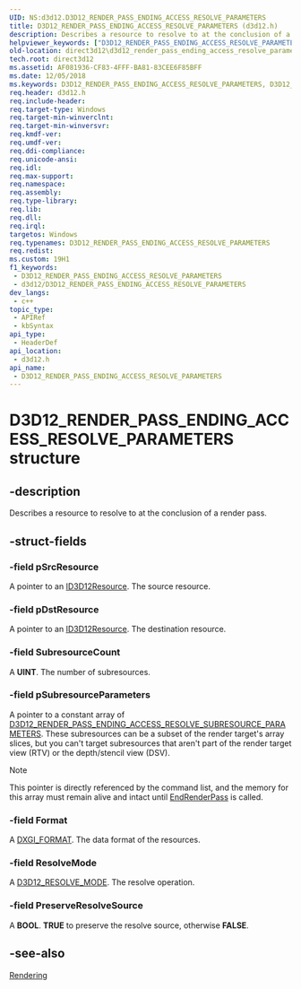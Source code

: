 ```yaml
---
UID: NS:d3d12.D3D12_RENDER_PASS_ENDING_ACCESS_RESOLVE_PARAMETERS
title: D3D12_RENDER_PASS_ENDING_ACCESS_RESOLVE_PARAMETERS (d3d12.h)
description: Describes a resource to resolve to at the conclusion of a render pass.
helpviewer_keywords: ["D3D12_RENDER_PASS_ENDING_ACCESS_RESOLVE_PARAMETERS","D3D12_RENDER_PASS_ENDING_ACCESS_RESOLVE_PARAMETERS structure","d3d12/D3D12_RENDER_PASS_ENDING_ACCESS_RESOLVE_PARAMETERS","direct3d12.d3d12_render_pass_ending_access_resolve_parameters"]
old-location: direct3d12\d3d12_render_pass_ending_access_resolve_parameters.htm
tech.root: direct3d12
ms.assetid: AF081936-CF83-4FFF-BA81-83CEE6F85BFF
ms.date: 12/05/2018
ms.keywords: D3D12_RENDER_PASS_ENDING_ACCESS_RESOLVE_PARAMETERS, D3D12_RENDER_PASS_ENDING_ACCESS_RESOLVE_PARAMETERS structure, d3d12/D3D12_RENDER_PASS_ENDING_ACCESS_RESOLVE_PARAMETERS, direct3d12.d3d12_render_pass_ending_access_resolve_parameters
req.header: d3d12.h
req.include-header: 
req.target-type: Windows
req.target-min-winverclnt: 
req.target-min-winversvr: 
req.kmdf-ver: 
req.umdf-ver: 
req.ddi-compliance: 
req.unicode-ansi: 
req.idl: 
req.max-support: 
req.namespace: 
req.assembly: 
req.type-library: 
req.lib: 
req.dll: 
req.irql: 
targetos: Windows
req.typenames: D3D12_RENDER_PASS_ENDING_ACCESS_RESOLVE_PARAMETERS
req.redist: 
ms.custom: 19H1
f1_keywords:
 - D3D12_RENDER_PASS_ENDING_ACCESS_RESOLVE_PARAMETERS
 - d3d12/D3D12_RENDER_PASS_ENDING_ACCESS_RESOLVE_PARAMETERS
dev_langs:
 - c++
topic_type:
 - APIRef
 - kbSyntax
api_type:
 - HeaderDef
api_location:
 - d3d12.h
api_name:
 - D3D12_RENDER_PASS_ENDING_ACCESS_RESOLVE_PARAMETERS
---
```


# D3D12_RENDER_PASS_ENDING_ACCESS_RESOLVE_PARAMETERS structure


## -description

Describes a resource to resolve to at the conclusion of a render pass.

## -struct-fields

### -field pSrcResource

A pointer to an <a href="/windows/desktop/api/d3d12/nn-d3d12-id3d12resource">ID3D12Resource</a>. The source resource.

### -field pDstResource

A pointer to an <a href="/windows/desktop/api/d3d12/nn-d3d12-id3d12resource">ID3D12Resource</a>. The destination resource.

### -field SubresourceCount

A <b>UINT</b>. The number of subresources.

### -field pSubresourceParameters

A pointer to a constant array of <a href="/windows/desktop/api/d3d12/ns-d3d12-d3d12_render_pass_ending_access_resolve_subresource_parameters">D3D12_RENDER_PASS_ENDING_ACCESS_RESOLVE_SUBRESOURCE_PARAMETERS</a>. These subresources can be a subset of the render target's array slices, but you can't target subresources that aren't part of the render target view (RTV) or the depth/stencil view (DSV).

> [!NOTE]
> This pointer is directly referenced by the command list, and the memory for this array must remain alive and intact until [EndRenderPass](nf-d3d12-id3d12graphicscommandlist4-endrenderpass.md) is called.

### -field Format

A <a href="/windows/desktop/api/dxgiformat/ne-dxgiformat-dxgi_format">DXGI_FORMAT</a>. The data format of the resources.

### -field ResolveMode

A <a href="/windows/desktop/api/d3d12/ne-d3d12-d3d12_resolve_mode">D3D12_RESOLVE_MODE</a>. The resolve operation.

### -field PreserveResolveSource

A <b>BOOL</b>. <b>TRUE</b> to preserve the resolve source, otherwise <b>FALSE</b>.

## -see-also

<a href="/windows/desktop/direct3d12/rendering">Rendering</a>